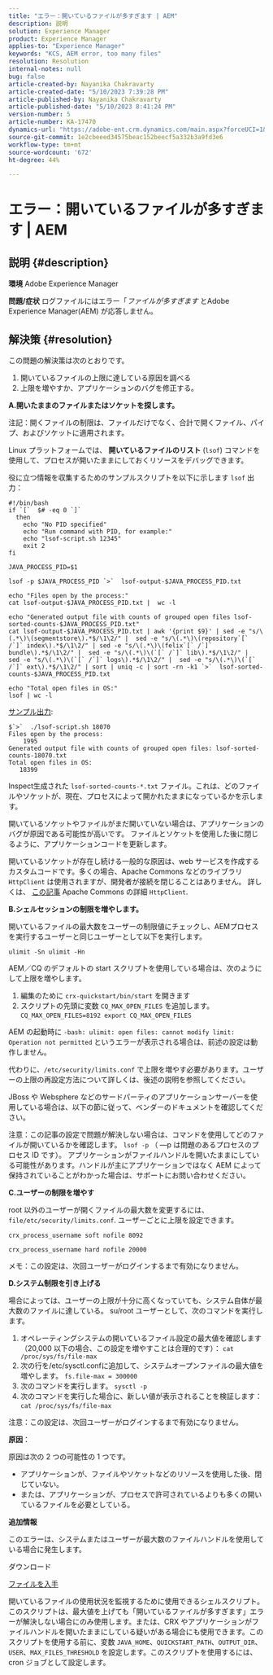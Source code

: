 ```yaml
---
title: "エラー：開いているファイルが多すぎます | AEM"
description: 説明
solution: Experience Manager
product: Experience Manager
applies-to: "Experience Manager"
keywords: "KCS, AEM error, too many files"
resolution: Resolution
internal-notes: null
bug: false
article-created-by: Nayanika Chakravarty
article-created-date: "5/10/2023 7:39:28 PM"
article-published-by: Nayanika Chakravarty
article-published-date: "5/10/2023 8:41:24 PM"
version-number: 5
article-number: KA-17470
dynamics-url: "https://adobe-ent.crm.dynamics.com/main.aspx?forceUCI=1&pagetype=entityrecord&etn=knowledgearticle&id=d9420f5d-6aef-ed11-8849-6045bd006239"
source-git-commit: 1e2cbeeed34575beac152beecf5a332b3a9fd3e6
workflow-type: tm+mt
source-wordcount: '672'
ht-degree: 44%

---
```


# エラー：開いているファイルが多すぎます | AEM

## 説明 {#description}

<b>環境</b>
Adobe Experience Manager


<b>問題/症状</b>
ログファイルにはエラー「*ファイルが多すぎます* とAdobe Experience Manager(AEM) が応答しません。




## 解決策 {#resolution}


この問題の解決策は次のとおりです。

1. 開いているファイルの上限に達している原因を調べる
2. 上限を増やすか、アプリケーションのバグを修正する。


<b>A.開いたままのファイルまたはソケットを探します。</b>

注記：開くファイルの制限は、ファイルだけでなく、合計で開くファイル、パイプ、およびソケットに適用されます。

Linux プラットフォームでは、 <b>開いているファイルのリスト</b> (`lsof`) コマンドを使用して、プロセスが開いたままにしておくリソースをデバッグできます。

役に立つ情報を収集するためのサンプルスクリプトを以下に示します `lsof` 出力：


```
#!/bin/bash
if `[`  $# -eq 0 `]` 
  then
    echo "No PID specified"
    echo "Run command with PID, for example:"
    echo "lsof-script.sh 12345"
    exit 2
fi
 
JAVA_PROCESS_PID=$1
 
lsof -p $JAVA_PROCESS_PID `>`  lsof-output-$JAVA_PROCESS_PID.txt
 
echo "Files open by the process:"
cat lsof-output-$JAVA_PROCESS_PID.txt |  wc -l
 
echo "Generated output file with counts of grouped open files lsof-sorted-counts-$JAVA_PROCESS_PID.txt"
cat lsof-output-$JAVA_PROCESS_PID.txt | awk '{print $9}' | sed -e "s/\(.*\)\(segmentstore\).*$/\1\2/" |  sed -e "s/\(.*\)\(repository`[` /`]` index\).*$/\1\2/" | sed -e "s/\(.*\)\(felix`[` /`]` bundle\).*$/\1\2/" |  sed -e "s/\(.*\)\(`[` /`]` lib\).*$/\1\2/" |  sed -e "s/\(.*\)\(`[` /`]` logs\).*$/\1\2/" |  sed -e "s/\(.*\)\(`[` /`]` ext\).*$/\1\2/" | sort | uniq -c | sort -rn -k1 `>`  lsof-sorted-counts-$JAVA_PROCESS_PID.txt
 
echo "Total open files in OS:"
lsof | wc -l
```


<u>サンプル出力</u>:


```
$`>`  ./lsof-script.sh 18070
Files open by the process:
    1995
Generated output file with counts of grouped open files: lsof-sorted-counts-18070.txt
Total open files in OS:
   18399
```


Inspect生成された `lsof-sorted-counts-*.txt` ファイル。これは、どのファイルやソケットが、現在、プロセスによって開かれたままになっているかを示します。

開いているソケットやファイルがまだ開いていない場合は、アプリケーションのバグが原因である可能性が高いです。 ファイルとソケットを使用した後に閉じるように、アプリケーションコードを更新します。

開いているソケットが存在し続ける一般的な原因は、web サービスを作成するカスタムコードです。多くの場合、Apache Commons などのライブラリ `HttpClient` は使用されますが、開発者が接続を閉じることはありません。 詳しくは、 [この記事](https://stackoverflow.com/questions/43454514/proper-usage-of-apache-httpclient-and-when-to-close-it) Apache Commons の詳細 `HttpClient`.

<b>B.シェルセッションの制限を増やします。</b>

開いているファイルの最大数をユーザーの制限値にチェックし、AEMプロセスを実行するユーザーと同じユーザーとして以下を実行します。

`ulimit -Sn ulimit -Hn`

AEM／CQ のデフォルトの start スクリプトを使用している場合は、次のようにして上限を増やします。

1. 編集のために `crx-quickstart/bin/start` を開きます
2. スクリプトの先頭に変数 `CQ_MAX_OPEN_FILES` を追加します。`CQ_MAX_OPEN_FILES=8192 export CQ_MAX_OPEN_FILES`


AEM の起動時に `-bash: ulimit: open files: cannot modify limit: Operation not permitted` というエラーが表示される場合は、前述の設定は動作しません。

代わりに、`/etc/security/limits.conf` で上限を増やす必要があります。ユーザーの上限の再設定方法について詳しくは、後述の説明を参照してください。

JBoss や Websphere などのサードパーティのアプリケーションサーバーを使用している場合は、以下の節に従って、ベンダーのドキュメントを確認してください。

注意：この記事の設定で問題が解決しない場合は、コマンドを使用してどのファイルが開いているかを確認します。 `lsof -p` （ —p は問題のあるプロセスのプロセス ID です）。 アプリケーションがファイルハンドルを開いたままにしている可能性があります。ハンドルが主にアプリケーションではなく AEM によって保持されていることがわかった場合は、サポートにお問い合わせください。

<b>C.ユーザーの制限を増やす</b>

root 以外のユーザーが開くファイルの最大数を変更するには、 `file/etc/security/limits.conf`. ユーザーごとに上限を設定できます。

`crx_process_username soft nofile 8092`

`crx_process_username hard nofile 20000`

メモ：この設定は、次回ユーザーがログインするまで有効になりません。

<b>D.システム制限を引き上げる</b>

場合によっては、ユーザーの上限が十分に高くなっていても、システム自体が最大数のファイルに達している。 su/root ユーザーとして、次のコマンドを実行します。

1. オペレーティングシステムの開いているファイル設定の最大値を確認します（20,000 以下の場合、この設定を増やすことは合理的です）：
   `cat /proc/sys/fs/file-max`
2. 次の行を/etc/sysctl.confに追加して、システムオープンファイルの最大値を増やします。
   `fs.file-max = 300000`
3. 次のコマンドを実行します。
   `sysctl -p`
4. 次のコマンドを実行した場合に、新しい値が表示されることを検証します：
   `cat /proc/sys/fs/file-max`


注意：この設定は、次回ユーザーがログインするまで有効になりません。

<b>原因</b>：

原因は次の 2 つの可能性の 1 つです。

- アプリケーションが、ファイルやソケットなどのリソースを使用した後、閉じていない。
- または、アプリケーションが、プロセスで許可されているよりも多くの開いているファイルを必要としている。


<b>追加情報</b>

このエラーは、システムまたはユーザーが最大数のファイルハンドルを使用している場合に発生します。

ダウンロード

[ファイルを入手](https://helpx.adobe.com/experience-manager/kb/CQ55MonitoringTooManyOpenFiles/jcr:content/main-pars/download-section/download-1/file.res/disable-monitoring-scripts-1.0.zip "check_open_files.sh")

開いているファイルの使用状況を監視するために使用できるシェルスクリプト。 このスクリプトは、最大値を上げても「開いているファイルが多すぎます」エラーが解決しない場合にのみ使用します。または、CRX やアプリケーションがファイルハンドルを開いたままにしている疑いがある場合にも使用できます。このスクリプトを使用する前に、変数 `JAVA_HOME`、`QUICKSTART_PATH`、`OUTPUT_DIR`、`USER`、`MAX_FILES_THRESHOLD` を設定します。このスクリプトを使用するには、cron ジョブとして設定します。
